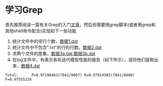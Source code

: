 学习Grep
========

首先推荐阅读一篇有关Grep的入门[文章](http://man.chinaunix.net/newsoft/grep/open.htm)，然后你需要用grep脚本(或者用grep和其他shell命令配合)实现如下一些功能

1. 统计文件中的空行个数，[数据1.dat](https://github.com/Oneplus/scir-training-day/blob/master/1-shell-practice/2-learn-to-grep/1.dat)
2. 统计文件中不包含".txt"的行的行数，[数据2.dat](https://github.com/Oneplus/scir-training-day/blob/master/1-shell-practice/2-learn-to-grep/2.dat)
3. 求两个文件的差集，[数据3a.dat](https://github.com/Oneplus/scir-training-day/blob/master/1-shell-practice/2-learn-to-grep/3a.dat),[数据3b.dat](https://github.com/Oneplus/scir-training-day/blob/master/1-shell-practice/2-learn-to-grep/3b.dat)
4. 在log文件中，有表示各轮迭代模型性能的报告（如下所示），请将他们提取出来，[数据4.dat](https://github.com/Oneplus/scir-training-day/blob/master/1-shell-practice/2-learn-to-grep/4.dat)

```
Total:      P=0.97198463(7841/8067) R=0.97914585(7841/8008) F=0.97555210
```
